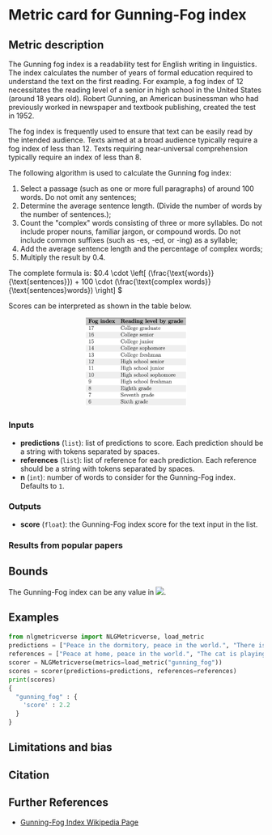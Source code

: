 # Metric card for Gunning-Fog index

## Metric description
The Gunning fog index is a readability test for English writing in linguistics. The index calculates the number of years of formal education required to understand the text on the first reading. For example, a fog index of 12 necessitates the reading level of a senior in high school in the United States (around 18 years old). Robert Gunning, an American businessman who had previously worked in newspaper and textbook publishing, created the test in 1952.

The fog index is frequently used to ensure that text can be easily read by the intended audience. Texts aimed at a broad audience typically require a fog index of less than 12. Texts requiring near-universal comprehension typically require an index of less than 8.

The following algorithm is used to calculate the Gunning fog index:
1. Select a passage (such as one or more full paragraphs) of around 100 words. Do not omit any sentences;
2. Determine the average sentence length. (Divide the number of words by the number of sentences.);
3. Count the "complex" words consisting of three or more syllables. Do not include proper nouns, familiar jargon, or compound words. Do not include common suffixes (such as -es, -ed, or -ing) as a syllable;
4. Add the average sentence length and the percentage of complex words;
5. Multiply the result by 0.4.

The complete formula is:
$0.4 \cdot \left[ (\frac{\text{words}}{\text{sentences}}) + 100 \cdot (\frac{\text{complex words}}{\text{sentences}words}) \right] $

Scores can be interpreted as shown in the table below.

<p align="center">
  <img src="../../../figures/metrics/gunning_fog/gunning_fog.png" width="40%" title="Scores interpretation for Gunning_Fog index" alt="">
</p>

### Inputs
- **predictions** (`list`): list of predictions to score. Each prediction should be a string with tokens separated by spaces.
- **references** (`list`): list of reference for each prediction. Each reference should be a string with tokens separated by spaces.
- **n** (`int`): number of words to consider for the Gunning-Fog index. Defaults to `1`.

### Outputs
- **score** (`float`): the Gunning-Fog index score for the text input in the list.

### Results from popular papers

## Bounds
The Gunning-Fog index can be any value in <img src="https://render.githubusercontent.com/render/math?math={[0,10]}##gh-light-mode-only">.

## Examples
```python
from nlgmetricverse import NLGMetricverse, load_metric
predictions = ["Peace in the dormitory, peace in the world.", "There is a cat on the mat."]
references = ["Peace at home, peace in the world.", "The cat is playing on the mat."]
scorer = NLGMetricverse(metrics=load_metric("gunning_fog"))
scores = scorer(predictions=predictions, references=references)
print(scores)
{ 
  "gunning_fog" : { 
    'score' : 2.2 
  } 
}
```
## Limitations and bias

## Citation

## Further References
- [Gunning-Fog Index Wikipedia Page](https://en.wikipedia.org/wiki/Gunning_fog_index)